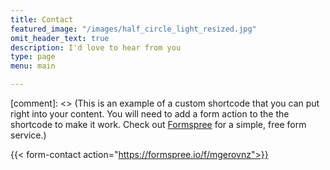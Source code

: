 ```yaml
---
title: Contact
featured_image: "/images/half_circle_light_resized.jpg"
omit_header_text: true
description: I'd love to hear from you
type: page
menu: main

---
```



[comment]: <> (This is an example of a custom shortcode that you can put right into your content. You will need to add a form action to the the shortcode to make it work. Check out [Formspree](https://formspree.io/) for a simple, free form service.)

{{< form-contact action="https://formspree.io/f/mgerovnz">}}
